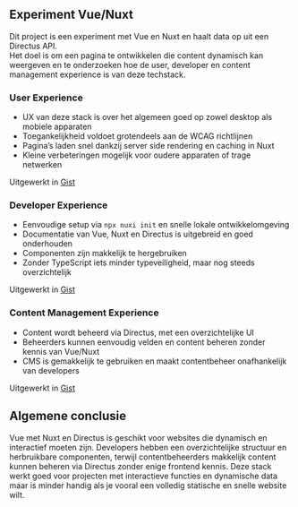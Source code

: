 ## Experiment Vue/Nuxt

Dit project is een experiment met Vue en Nuxt en haalt data op uit een Directus API.  
Het doel is om een pagina te ontwikkelen die content dynamisch kan weergeven en te onderzoeken hoe de user, developer en content management experience is van deze techstack.

### User Experience
- UX van deze stack is over het algemeen goed op zowel desktop als mobiele apparaten  
- Toegankelijkheid voldoet grotendeels aan de WCAG richtlijnen  
- Pagina’s laden snel dankzij server side rendering en caching in Nuxt  
- Kleine verbeteringen mogelijk voor oudere apparaten of trage netwerken  

Uitgewerkt in [Gist](https://gist.github.com/ambersr/8e84b2bee7c0d7eb88c3f8d03a3f2a90)

### Developer Experience
- Eenvoudige setup via `npx nuxi init` en snelle lokale ontwikkelomgeving  
- Documentatie van Vue, Nuxt en Directus is uitgebreid en goed onderhouden  
- Componenten zijn makkelijk te hergebruiken  
- Zonder TypeScript iets minder typeveiligheid, maar nog steeds overzichtelijk  

Uitgewerkt in [Gist](https://gist.github.com/ambersr/6df731666f8af9e591f45b2571efcec1)

### Content Management Experience
- Content wordt beheerd via Directus, met een overzichtelijke UI
- Beheerders kunnen eenvoudig velden en content beheren zonder kennis van Vue/Nuxt  
- CMS is gemakkelijk te gebruiken en maakt contentbeheer onafhankelijk van developers  

Uitgewerkt in [Gist](https://gist.github.com/ambersr/63cefe45dd05a1468ce652b3402c1d7b)

## Algemene conclusie

Vue met Nuxt en Directus is geschikt voor websites die dynamisch en interactief moeten zijn. Developers hebben een overzichtelijke structuur en herbruikbare componenten, terwijl contentbeheerders makkelijk content kunnen beheren via Directus zonder enige frontend kennis. Deze stack werkt goed voor projecten met interactieve functies en dynamische data maar is minder handig als je vooral een volledig statische en snelle website wilt.
